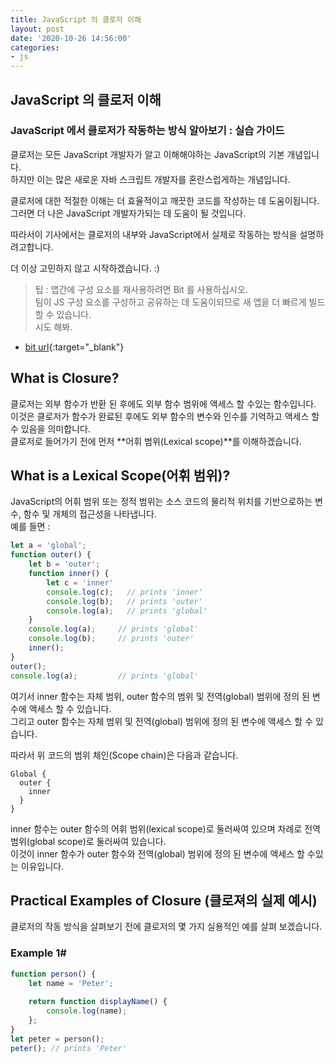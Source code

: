 ```yaml
---
title: JavaScript 의 클로저 이해
layout: post
date: '2020-10-26 14:56:00'
categories:
- js
---
```


## JavaScript 의 클로저 이해

### JavaScript 에서 클로저가 작동하는 방식 알아보기 : 실습 가이드

클로저는 모든 JavaScript 개발자가 알고 이해해야하는 JavaScript의 기본 개념입니다.  
하지만 이는 많은 새로운 자바 스크립트 개발자를 혼란스럽게하는 개념입니다.

클로저에 대한 적절한 이해는 더 효율적이고 깨끗한 코드를 작성하는 데 도움이됩니다.  
그러면 더 나은 JavaScript 개발자가되는 데 도움이 될 것입니다.

따라서이 기사에서는 클로저의 내부와 JavaScript에서 실제로 작동하는 방식을 설명하려고합니다.

더 이상 고민하지 않고 시작하겠습니다. :)

>팁 : 앱간에 구성 요소를 재사용하려면 Bit 를 사용하십시오.  
>팀이 JS 구성 요소를 구성하고 공유하는 데 도움이되므로 새 앱을 더 빠르게 빌드 할 수 있습니다.  
>시도 해봐.

* [bit url](https://bit.dev/){:target="_blank"}

## What is Closure?

클로저는 외부 함수가 반환 된 후에도 외부 함수 범위에 액세스 할 수있는 함수입니다.  
이것은 클로저가 함수가 완료된 후에도 외부 함수의 변수와 인수를 기억하고 액세스 할 수 있음을 의미합니다.  
클로저로 들어가기 전에 먼저 **어휘 범위(Lexical scope)**를 이해하겠습니다.

## What is a Lexical Scope(어휘 범위)?

JavaScript의 어휘 범위 또는 정적 범위는 소스 코드의 물리적 위치를 기반으로하는 변수, 함수 및 개체의 접근성을 나타냅니다.  
예를 들면 :

```javascript
let a = 'global';
function outer() {
    let b = 'outer';
    function inner() {
        let c = 'inner'
        console.log(c);   // prints 'inner'
        console.log(b);   // prints 'outer'
        console.log(a);   // prints 'global'
    }
    console.log(a);     // prints 'global'
    console.log(b);     // prints 'outer'
    inner();
}
outer();
console.log(a);         // prints 'global'
```

여기서 inner 함수는 자체 범위, outer 함수의 범위 및 전역(global) 범위에 정의 된 변수에 액세스 할 수 있습니다.  
그리고 outer 함수는 자체 범위 및 전역(global) 범위에 정의 된 변수에 액세스 할 수 있습니다.  

따라서 위 코드의 범위 체인(Scope chain)은 다음과 같습니다.

```text
Global {
  outer {
    inner
  }
}
```

inner 함수는 outer 함수의 어휘 범위(lexical scope)로 둘러싸여 있으며 차례로 전역 범위(global scope)로 둘러싸여 있습니다.  
이것이 inner 함수가 outer 함수와 전역(global) 범위에 정의 된 변수에 액세스 할 수있는 이유입니다.

## Practical Examples of Closure (클로져의 실제 예시)

클로저의 작동 방식을 살펴보기 전에 클로저의 몇 가지 실용적인 예를 살펴 보겠습니다.

### Example 1#

```javascript
function person() {
    let name = 'Peter';
    
    return function displayName() {
        console.log(name);
    };
}
let peter = person();
peter(); // prints 'Peter'
```

